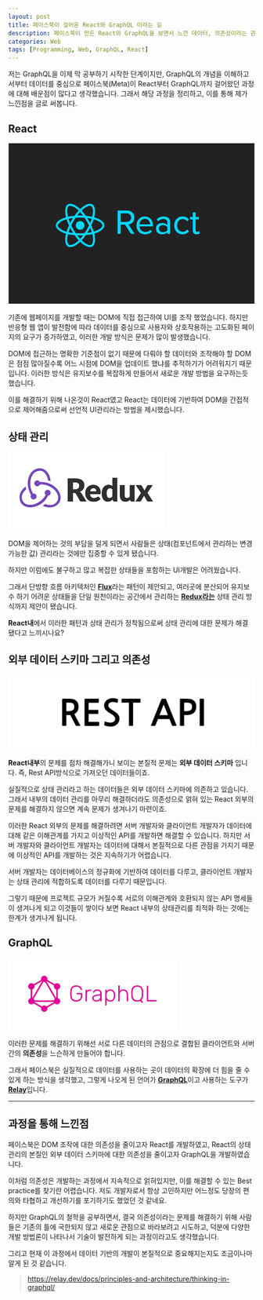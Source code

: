 ```yaml
---
layout: post
title: 페이스북이 걸어온 React와 GraphQL 이라는 길
description: 페이스북이 만든 React와 GraphQL을 보면서 느낀 데이터, 의존성이라는 관점.
categories: Web
tags: [Programming, Web, GraphQL, React]
---
```


저는 GraphQL을 이제 막 공부하기 시작한 단계이지만, GraphQL의 개념을 이해하고서부터 데이터를 중심으로 페이스북(Meta)이 React부터 GraphQL까지 걸어왔던 과정에 대해 배운점이 많다고 생각했습니다. 그래서 해당 과정을 정리하고, 이를 통해 제가 느낀점을 글로 써봅니다.

## React

![react-logo](/assets/images/posts/react-dark.png)

기존에 웹페이지를 개발할 때는 DOM에 직접 접근하여 UI를 조작 했었습니다. 하지만 반응형 웹 앱이 발전함에 따라 데이터를 중심으로 사용자와 상호작용하는 고도화된 페이지의 요구가 증가하였고, 이러한 개발 방식은 문제가 많이 발생했습니다.

DOM에 접근하는 명확한 기준점이 없기 때문에 다뤄야 할 데이터와 조작해야 할 DOM은 점점 많아질수록 어느 시점에 DOM을 업데이트 했냐를 추적하기가 어려워지기 때문입니다. 이러한 방식은 유지보수를 복잡하게 만들어서 새로운 개발 방법을 요구하는듯 했습니다.

이를 해결하기 위해 나온것이 React였고 React는 데이터에 기반하여 DOM을 간접적으로 제어해줌으로써 선언적 UI관리라는 방법을 제시했습니다.

## 상태 관리

![redux-logo](/assets/images/posts/redux.png)

DOM을 제어하는 것의 부담을 덜게 되면서 사람들은 상태(컴포넌트에서 관리하는 변경 가능한 값) 관리라는 것에만 집중할 수 있게 됐습니다.

하지만 이럼에도 불구하고 많고 복잡한 상태들을 포함하는 UI개발은 어려웠습니다.

그래서 단방향 흐름 아키텍처인 [**Flux**](https://www.huskyhoochu.com/flux-architecture/)라는 패턴이 제안되고, 여러곳에 분산되어 유지보수 하기 어려운 상태들을 단일 원천이라는 공간에서 관리하는 [**Redux라는**](https://ko.redux.js.org/introduction/getting-started/) 상태 관리 방식까지 제안이 됐습니다.

**React내**에서 이러한 패턴과 상태 관리가 정착됨으로써 상태 관리에 대한 문제가 해결 됐다고 느끼시나요?

## 외부 데이터 스키마 그리고 의존성

![rest-api](/assets/images/posts/rest-api.png)

**React내부**의 문제를 점차 해결해가니 보이는 본질적 문제는 **외부 데이터 스키마** 입니다. 즉, Rest API방식으로 가져오던 데이터들이죠.

실질적으로 상태 관리라고 하는 데이터들은 외부 데이터 스키마에 의존하고 있습니다. 그래서 내부의 데이터 관리를 아무리 해결하더라도 의존성으로 얽혀 있는 React 외부의 문제를 해결하지 않으면 계속 문제가 생겨나기 마련이죠.

이러한 React 외부의 문제를 해결하려면 서버 개발자와 클라이언트 개발자가 데이터에 대해 같은 이해관계를 가지고 이상적인 API를 개발하면 해결할 수 있습니다. 하지만 서버 개발자와 클라이언트 개발자는 데이터에 대해서 본질적으로 다른 관점을 가지기 때문에 이상적인 API를 개발하는 것은 지속하기가 어렵습니다.

서버 개발자는 데이터베이스의 정규화에 기반하여 데이터를 다루고, 클라이언트 개발자는 상태 관리에 적합하도록 데이터를 다루기 때문입니다.

그렇기 때문에 프로젝트 규모가 커질수록 서로의 이해관계와 호환되지 않는 API 명세들이 생겨나게 되고 이것들이 쌓이다 보면 React 내부의 상태관리를 최적화 하는 것에는 한계가 생겨나게 됩니다.

## GraphQL

![graph-ql](/assets/images/posts/graph-ql.png)

이러한 문제를 해결하기 위해선 서로 다른 데이터의 관점으로 결합된 클라이언트와 서버간의 **의존성**을 느슨하게 만들어야 합니다.

그래서 페이스북은 실질적으로 데이터를 사용하는 곳이 데이터의 확장에 더 힘을 줄 수 있게 하는 방식을 생각했고, 그렇게 나오게 된 언어가 [**GraphQL**](https://ko.wikipedia.org/wiki/%EA%B7%B8%EB%9E%98%ED%94%84QL)이고 사용하는 도구가 [**Relay**](https://relay.dev/)입니다.

---

## 과정을 통해 느낀점

페이스북은 DOM 조작에 대한 의존성을 줄이고자 React를 개발하였고, React의 상태 관리의 본질인 외부 데이터 스키마에 대한 의존성을 줄이고자 GraphQL을 개발하였습니다.

이처럼 의존성은 개발하는 과정에서 지속적으로 얽혀있지만, 이를 해결할 수 있는 Best practice를 찾기란 어렵습니다. 저도 개발자로서 항상 고민하지만 어느정도 당장의 편의와 타협하고 개선하기를 포기하기도 했었던 것 같네요.

하지만 GraphQL의 철학을 공부하면서, 결국 의존성이라는 문제를 해결하기 위해 사람들은 기존의 틀에 국한되지 않고 새로운 관점으로 바라보려고 시도하고, 덕분에 다양한 개발 방법론이 나타나서 기술이 발전하게 되는 과정이라고도 생각했습니다.

그리고 현재 이 과정에서 데이터 기반의 개발이 본질적으로 중요해지는지도 조금이나마 알게 된 것 같습니다.

> <https://relay.dev/docs/principles-and-architecture/thinking-in-graphql/>